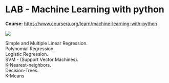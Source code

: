 # LAB - Machine Learning with python     
<b>Course:</b> https://www.coursera.org/learn/machine-learning-with-python    

<img src="https://images.youracclaim.com/size/110x110/images/9ac4c3fc-df44-49dd-adfc-5d942f46cdb1/Python%2Bfor%2BData%2BSci%2Band%2BAI.png" class="center">   

Simple and Multiple Linear Regression.   
Polynomial Regression.    
Logistic Regression.    
SVM - (Support Vector Machines).   
K-Nearest-neighbors.     
Decision-Trees.   
K-Means   
